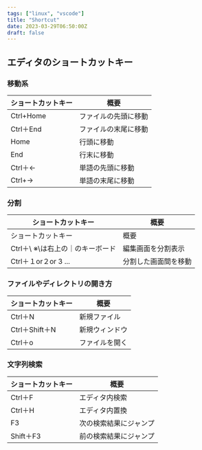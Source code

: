 ```yaml
---
tags: ["linux", "vscode"]
title: "Shortcut"
date: 2023-03-29T06:50:00Z
draft: false
---
```


## エディタのショートカットキー

### 移動系
|ショートカットキー|概要|
| ---- | ---- |
|Ctrl+Home|ファイルの先頭に移動|
|Ctrl＋End|ファイルの末尾に移動|
|Home|行頭に移動|
|End|行末に移動|
|Ctrl＋←|単語の先頭に移動|
|Ctrl+→|単語の末尾に移動|

### 分割

|ショートカットキー|概要|
| ---- | ---- |
|ショートカットキー|概要|
|Ctrl＋\ ※\は右上の｜のキーボード|編集画面を分割表示|
|Ctrl＋１or２or 3 ...|分割した画面間を移動|

### ファイルやディレクトリの開き方

|ショートカットキー|概要|
| ---- | ---- |
|Ctrl＋N|新規ファイル|
|Ctrl＋Shift＋N|新規ウィンドウ|
|Ctrl＋o|ファイルを開く|

### 文字列検索

|ショートカットキー|概要|
| ---- | ---- |
|Ctrl＋F|エディタ内検索|
|Ctrl＋H|エディタ内置換|
|F3|次の検索結果にジャンプ|
|Shift＋F3|前の検索結果にジャンプ|
